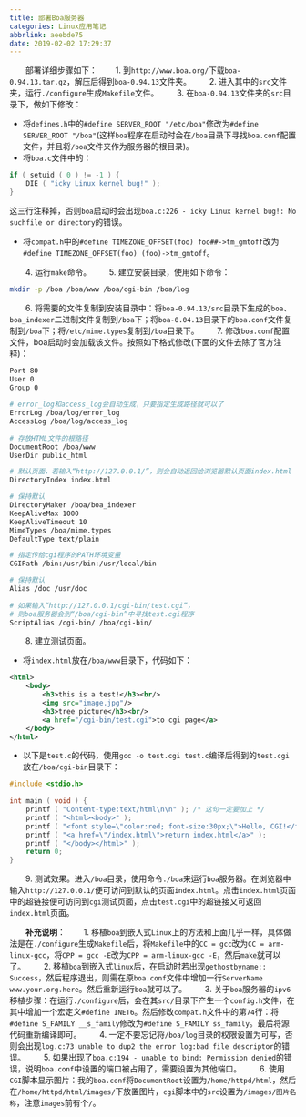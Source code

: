 ```yaml
---
title: 部署Boa服务器
categories: Linux应用笔记
abbrlink: aeebde75
date: 2019-02-02 17:29:37
---
```

&emsp;&emsp;部署详细步骤如下：
&emsp;&emsp;1. 到`http://www.boa.org/`下载`boa-0.94.13.tar.gz`，解压后得到`boa-0.94.13`文件夹。
&emsp;&emsp;2. 进入其中的`src`文件夹，运行`./configure`生成`Makefile`文件。
&emsp;&emsp;3. 在`boa-0.94.13`文件夹的`src`目录下，做如下修改：

- 将`defines.h`中的`#define SERVER_ROOT "/etc/boa"`修改为`#define SERVER_ROOT "/boa"`(这样`boa`程序在启动时会在`/boa`目录下寻找`boa.conf`配置文件，并且将`/boa`文件夹作为服务器的根目录)。
- 将`boa.c`文件中的：

``` cpp
if ( setuid ( 0 ) != -1 ) {
    DIE ( "icky Linux kernel bug!" );
}
```

这三行注释掉，否则`boa`启动时会出现`boa.c:226 - icky Linux kernel bug!: No suchfile or directory`的错误。

- 将`compat.h`中的`#define TIMEZONE_OFFSET(foo) foo##->tm_gmtoff`改为`#define TIMEZONE_OFFSET(foo) (foo)->tm_gmtoff`。

&emsp;&emsp;4. 运行`make`命令。
&emsp;&emsp;5. 建立安装目录，使用如下命令：

``` bash
mkdir -p /boa /boa/www /boa/cgi-bin /boa/log
```

&emsp;&emsp;6. 将需要的文件复制到安装目录中：将`boa-0.94.13/src`目录下生成的`boa`、`boa_indexer`二进制文件复制到`/boa`下；将`boa-0.04.13`目录下的`boa.conf`文件复制到`/boa`下；将`/etc/mime.types`复制到`/boa`目录下。
&emsp;&emsp;7. 修改`boa.conf`配置文件，boa启动时会加载该文件。按照如下格式修改(下面的文件去除了官方注释)：

``` bash
Port 80
User 0
Group 0
​
# error_log和access_log会自动生成，只要指定生成路径就可以了
ErrorLog /boa/log/error_log
AccessLog /boa/log/access_log
​
# 存放HTML文件的根路径
DocumentRoot /boa/www
UserDir public_html

# 默认页面，若输入“http://127.0.0.1/”，则会自动返回给浏览器默认页面index.html
DirectoryIndex index.html

# 保持默认
DirectoryMaker /boa/boa_indexer
KeepAliveMax 1000
KeepAliveTimeout 10
MimeTypes /boa/mime.types
DefaultType text/plain

# 指定传给cgi程序的PATH环境变量
CGIPath /bin:/usr/bin:/usr/local/bin

# 保持默认
Alias /doc /usr/doc
​
# 如果输入“http://127.0.0.1/cgi-bin/test.cgi”，
# 则boa服务器会到“/boa/cgi-bin”中寻找test.cgi程序
ScriptAlias /cgi-bin/ /boa/cgi-bin/
```

&emsp;&emsp;8. 建立测试页面。

- 将`index.html`放在`/boa/www`目录下，代码如下：

``` xml
<html>
    <body>
        <h3>this is a test!</h3><br/>
        <img src="image.jpg"/>
        <h3>tree picture</h3><br/>
        <a href="/cgi-bin/test.cgi">to cgi page</a>
    </body>
</html>
```

- 以下是`test.c`的代码，使用`gcc -o test.cgi test.c`编译后得到的`test.cgi`放在`/boa/cgi-bin`目录下：

``` cpp
#include <stdio.h>
​
int main ( void ) {
    printf ( "Content-type:text/html\n\n" ); /* 这句一定要加上 */
    printf ( "<html><body>" );
    printf ( "<font style=\"color:red; font-size:30px;\">Hello, CGI!</font><br/>" );
    printf ( "<a href=\"/index.html\">return index.html</a>" );
    printf ( "</body></html>" );
    return 0;
}
```

&emsp;&emsp;9. 测试效果。进入`/boa`目录，使用命令`./boa`来运行`boa`服务器。在浏览器中输入`http://127.0.0.1/`便可访问到默认的页面`index.html`。点击`index.html`页面中的超链接便可访问到`cgi`测试页面，点击`test.cgi`中的超链接又可返回`index.html`页面。

&emsp;&emsp;**补充说明**：
&emsp;&emsp;1. 移植`boa`到嵌入式`Linux`上的方法和上面几乎一样，具体做法是在`./configure`生成`Makefile`后，将`Makefile`中的`CC = gcc`改为`CC = arm-linux-gcc`，将`CPP = gcc -E`改为`CPP = arm-linux-gcc -E`，然后`make`就可以了。
&emsp;&emsp;2. 移植`boa`到嵌入式`linux`后，在启动时若出现`gethostbyname:: Success`，然后程序退出，则需在原`boa.conf`文件中增加一行`ServerName www.your.org.here`。然后重新运行`boa`就可以了。
&emsp;&emsp;3. 关于`boa`服务器的`ipv6`移植步骤：在运行`./configure`后，会在其`src/`目录下产生一个`config.h`文件，在其中增加一个宏定义`#define INET6`。然后修改`compat.h`文件中的第`74`行：将`#define S_FAMILY __s_family`修改为`#define S_FAMILY ss_family`。最后将源代码重新编译即可。
&emsp;&emsp;4. 一定不要忘记将`/boa/log`目录的权限设置为可写，否则会出现`log.c:73 unable to dup2 the error log:bad file descriptor`的错误。
&emsp;&emsp;5. 如果出现了`boa.c:194 - unable to bind: Permission denied`的错误，说明`boa.conf`中设置的端口被占用了，需要设置为其他端口。
&emsp;&emsp;6. 使用`CGI`脚本显示图片：我的`boa.conf`将`DocumentRoot`设置为`/home/httpd/html`，然后在`/home/httpd/html/images/`下放置图片，`cgi`脚本中的`src`设置为`/images/图片名称`，注意`images`前有个`/`。